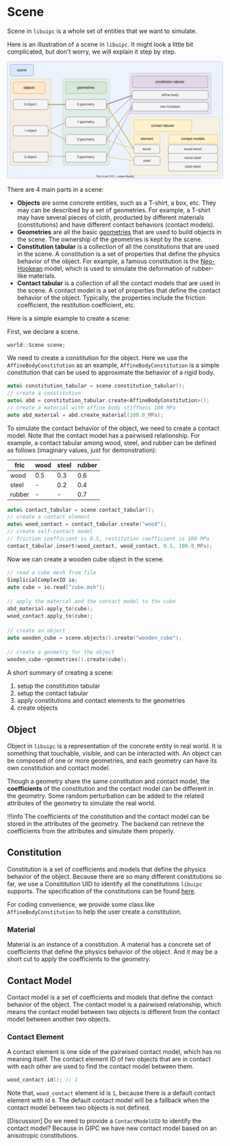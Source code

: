 # Scene

Scene in `libuipc` is a whole set of entities that we want to simulate.

Here is an illustration of a scene in `libuipc`. It might look a little bit complicated, but don't worry, we will explain it step by step.

![scene_img](./img/scene.drawio.svg)

There are 4 main parts in a scene:

- **Objects** are some concrete entities, such as a T-shirt, a box, etc. They may can be described by a set of geometries. For example, a T-shirt may have several pieces of cloth, producted by different materials (constitutions) and have different contact behaviors (contact models).
- **Geometries** are all the basic [geometries](geometry.md) that are used to build objects in the scene. The ownership of the geometries is kept by the scene.
- **Constitution tabular** is a collection of all the constitutions that are used in the scene. A constitution is a set of properties that define the physics behavior of the object. For example, a famous constitution is the [Neo-Hookean](https://en.wikipedia.org/wiki/Neo-Hookean_solid) model, which is used to simulate the deformation of rubber-like materials.
- **Contact tabular** is a collection of all the contact models that are used in the scene. A contact model is a set of properties that define the contact behavior of the object. Typically, the properties include the friction coefficient, the restitution coefficient, etc.


Here is a simple example to create a scene:

First, we declare a scene.
```cpp
world::Scene scene;
```
We need to create a constitution for the object. Here we use the `AffineBodyConstitution` as an example, `AffineBodyConstitution` is a simple constitution that can be used to approximate the behavior of a rigid body.
```cpp
auto& constitution_tabular = scene.constitution_tabular();
// create a constitution
auto& abd = constitution_tabular.create<AffineBodyConstitution>();
// create a material with affine body stiffness 100 MPa
auto abd_material = abd.create_material(100.0_MPa);
```
To simulate the contact behavior of the object, we need to create a contact model. Note that the contact model has a pairwised relationship. For example, a contact tabular among wood, steel, and rubber can be defined as follows (imaginary values, just for demonstration):

|  fric  | wood | steel | rubber |
|--------|------|-------|--------|
| wood   | 0.5  | 0.3   | 0.6    |
| steel  |  -   | 0.2   | 0.4    |
| rubber |  -   |  -    | 0.7    |

```cpp
auto& contact_tabular = scene.contact_tabular();
// create a contact element
auto& wood_contact = contact_tabular.create("wood");
// create self-contact model
// friction coefficient is 0.5, restitution coefficient is 100 MPa
contact_tabular.insert(wood_contact, wood_contact, 0.5, 100.0_MPa);
```

Now we can create a wooden cube object in the scene.
```cpp
// read a cube mesh from file
SimplicialComplexIO io;
auto cube = io.read("cube.msh");

// apply the material and the contact model to the cube
abd_material.apply_to(cube);
wood_contact.apply_to(cube);

// create an object
auto wooden_cube = scene.objects().create("wooden_cube");

// create a geometry for the object
wooden_cube->geometries().create(cube);
```

A short summary of creating a scene:

1. setup the constitution tabular
2. setup the contact tabular
3. apply constitutions and contact elements to the geometries
4. create objects

## Object

Object in `libuipc` is a representation of the concrete entity in real world. It is something that touchable, visible, and can be interacted with. An object can be composed of one or more geometries, and each geometry can have its own constitution and contact model. 

Though a geometry share the same constitution and contact model, the **coefficients** of the constitution and the contact model can be different in the geometry. Some random perturbation can be added to the related attributes of the geometry to simulate the real world.

!!!info
    The coefficients of the constitution and the contact model can be stored in the attributes of the geometry. The backend can retrieve the coefficients from the attributes and simulate them properly.

## Constitution

Constitution is a set of coefficients and models that define the physics behavior of the object. Because there are so many different constitutions so far, we use a Consititution UID to identify all the constitutions `libuipc` supports. The specification of the constitutions can be found [here](../specification/constitution_uid.md).

For coding convenience, we provide some class like `AffineBodyConstitution` to help the user create a constitution. 

### Material

Material is an instance of a constitution. A material has a concrete set of coefficients that define the physics behavior of the object. And it may be a short cut to apply the coefficients to the geometry.

## Contact Model

Contact model is a set of coefficients and models that define the contact behavior of the object. The contact model is a pairwised relationship, which means the contact model between two objects is different from the contact model between another two objects.

### Contact Element

A contact element is one side of the pairwised contact model, which has no meaning itself. The contact element ID of two objects that are in contact with each other are used to find the contact model between them.

```cpp
wood_contact.id(); // 1
```

Note that, `wood_contact` element id is `1`, because there is a default contact element with id `0`. The default contact model will be a fallback when the contact model between two objects is not defined.


[Discussion] Do we need to provide a `ContactModelUID` to identify the contact model? Because in GIPC we have new contact model based on an anisotropic constitutions.
